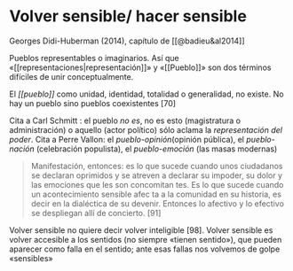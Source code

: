 # Volver sensible/ hacer sensible
Georges Didi-Huberman (2014), capítulo de [[@badieu&al2014]]

Pueblos representables o imaginarios. Así que «[[representaciones|representación]]» y «[[Pueblo]]» son dos términos difíciles de unir conceptualmente.

El *[[pueblo]]* como unidad, identidad, totalidad o generalidad, no existe. No hay un pueblo sino pueblos coexistentes [70]

Cita a Carl Schmitt : el pueblo *no es*, no es esto (magistratura o administración) o aquello (actor político) sólo aclama la *representación del poder*. Cita a Perre Vallon: el *pueblo-opinión*(opinión pública), el *pueblo-nación* (celebración populista), el *pueblo-emoción* (las masas modernas)

> Manifestación, entonces: es lo que sucede cuando unos ciudadanos se declaran oprimidos y se atreven a declarar su impoder, su dolor y las emociones que les son concomitan­ tes. Es lo que sucede cuando un acontecimiento sensible afec­ ta a la comunidad en su historia, es decir en la dialéctica de su devenir. Entonces lo afectivo y lo efectivo se despliegan allí de concierto. [91]

Volver sensible no quiere decir volver inteligible [98]. Volver sensible es volver accesible a los sentidos (no siempre «tienen sentido»), que pueden aparecer como falla en el sentido; ante esas fallas nos volvemos de golpe «sensibles»
